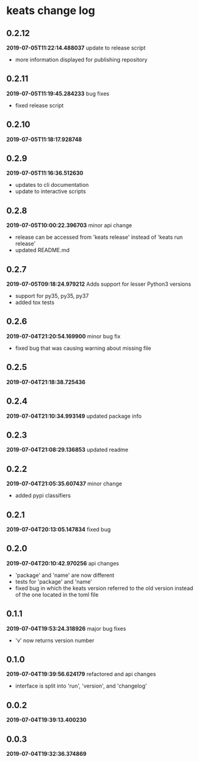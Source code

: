 # keats change log
## 0.2.12

**2019-07-05T11:22:14.488037**
update to release script

 - more information displayed for publishing repository


## 0.2.11

**2019-07-05T11:19:45.284233**
bug fixes

 - fixed release script


## 0.2.10

**2019-07-05T11:18:17.928748**





## 0.2.9

**2019-07-05T11:16:36.512630**


 - updates to cli documentation
 - update to interactive scripts


## 0.2.8

**2019-07-05T10:00:22.396703**
minor api change

 - release can be accessed from 'keats release' instead of 'keats run release'
 - updated README.md


## 0.2.7

**2019-07-05T09:18:24.979212**
Adds support for lesser Python3 versions

 - support for py35, py35, py37
 - added tox tests


## 0.2.6

**2019-07-04T21:20:54.169900**
minor bug fix

 - fixed bug that was causing warning about missing file


## 0.2.5

**2019-07-04T21:18:38.725436**





## 0.2.4

**2019-07-04T21:10:34.993149**
updated package info




## 0.2.3

**2019-07-04T21:08:29.136853**
updated readme




## 0.2.2

**2019-07-04T21:05:35.607437**
minor change

 - added pypi classifiers


## 0.2.1

**2019-07-04T20:13:05.147834**
fixed bug




## 0.2.0

**2019-07-04T20:10:42.970256**
api changes

 - 'package' and 'name' are now different
 - tests for 'package' and 'name'
 - fixed bug in which the keats version referred to the old version instead of the one located in the toml file


## 0.1.1

**2019-07-04T19:53:24.318926**
major bug fixes

 - 'v' now returns version number


## 0.1.0

**2019-07-04T19:39:56.624179**
refactored and api changes

 - interface is split into 'run', 'version', and 'changelog'


## 0.0.2

**2019-07-04T19:39:13.400230**





## 0.0.3

**2019-07-04T19:32:36.374869**




